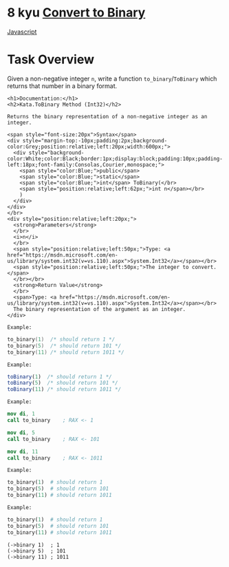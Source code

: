 # 8 kyu [Convert to Binary](https://www.codewars.com/kata/59fca81a5712f9fa4700159a)

<!-- START LANGUAGE_LINKS -->

[Javascript](./javascript.js)

<!-- END LANGUAGE_LINKS -->

# Task Overview

Given a non-negative integer `n`, write a function `to_binary`/`ToBinary` which returns that number in a binary format.

<!-- C# documentation -->
```if:csharp
<h1>Documentation:</h1>
<h2>Kata.ToBinary Method (Int32)</h2>

Returns the binary representation of a non-negative integer as an integer.

<span style="font-size:20px">Syntax</span>
<div style="margin-top:-10px;padding:2px;background-color:Grey;position:relative;left:20px;width:600px;">
  <div style="background-color:White;color:Black;border:1px;display:block;padding:10px;padding-left:18px;font-family:Consolas,Courier,monospace;">
    <span style="color:Blue;">public</span>
    <span style="color:Blue;">static</span>
    <span style="color:Blue;">int</span> ToBinary(</br>
    <span style="position:relative;left:62px;">int n</span></br>
    )
  </div>
</div>
</br>
<div style="position:relative;left:20px;">
  <strong>Parameters</strong>
  </br>
  <i>n</i>
  </br>
  <span style="position:relative;left:50px;">Type: <a href="https://msdn.microsoft.com/en-us/library/system.int32(v=vs.110).aspx">System.Int32</a></span></br>
  <span style="position:relative;left:50px;">The integer to convert.</span>
  </br></br>
  <strong>Return Value</strong>
  </br>
  <span>Type: <a href="https://msdn.microsoft.com/en-us/library/system.int32(v=vs.110).aspx">System.Int32</a></span></br>
  The binary representation of the argument as an integer.
</div>
```
<!-- end C# documentation -->

<!-- C -->
```if:c
Example:
```
```c
to_binary(1)  /* should return 1 */
to_binary(5)  /* should return 101 */
to_binary(11) /* should return 1011 */
```
<!-- end of C -->

<!-- Javascript-->
```if:javascript
Example:
```
```javascript
toBinary(1)  /* should return 1 */
toBinary(5)  /* should return 101 */
toBinary(11) /* should return 1011 */
```
<!-- end of Javascript -->

<!-- NASM -->
```if:nasm
Example:
```
```nasm
mov di, 1
call to_binary    ; RAX <- 1

mov di, 5
call to_binary    ; RAX <- 101

mov di, 11
call to_binary    ; RAX <- 1011
```
<!-- end of NASM -->

<!-- Python -->
```if:Python
Example:
```
```python
to_binary(1)  # should return 1 
to_binary(5)  # should return 101
to_binary(11) # should return 1011
```
<!-- end of Python -->

<!-- Ruby-->
```if:ruby
Example:
```
```ruby
to_binary(1)  # should return 1
to_binary(5)  # should return 101
to_binary(11) # should return 1011
```
<!-- end of Ruby -->

<!-- Racket-->
```racket
(->binary 1)  ; 1
(->binary 5)  ; 101
(->binary 11) ; 1011
```
<!-- end of Racket -->

